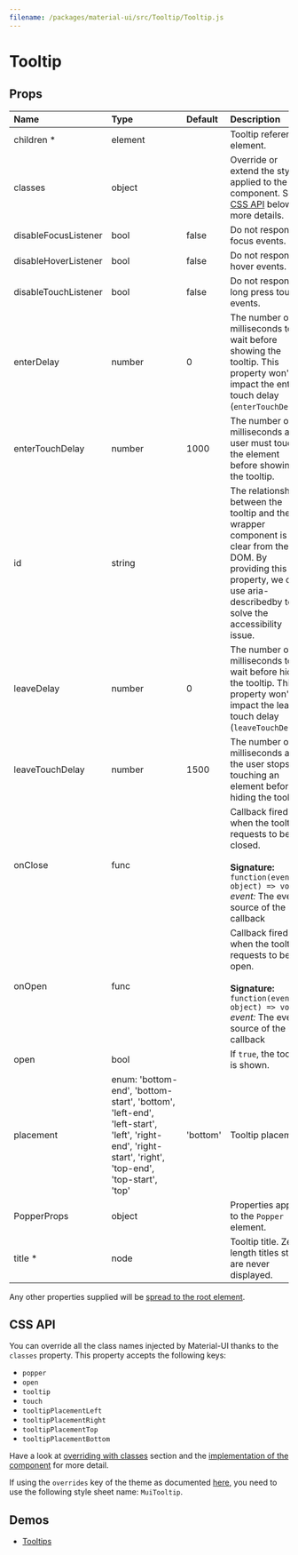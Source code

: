 ```yaml
---
filename: /packages/material-ui/src/Tooltip/Tooltip.js
---
```


<!--- This documentation is automatically generated, do not try to edit it. -->

# Tooltip



## Props

| Name | Type | Default | Description |
|:-----|:-----|:--------|:------------|
| <span class="prop-name required">children *</span> | <span class="prop-type">element |  | Tooltip reference element. |
| <span class="prop-name">classes</span> | <span class="prop-type">object |  | Override or extend the styles applied to the component. See [CSS API](#css-api) below for more details. |
| <span class="prop-name">disableFocusListener</span> | <span class="prop-type">bool | <span class="prop-default">false</span> | Do not respond to focus events. |
| <span class="prop-name">disableHoverListener</span> | <span class="prop-type">bool | <span class="prop-default">false</span> | Do not respond to hover events. |
| <span class="prop-name">disableTouchListener</span> | <span class="prop-type">bool | <span class="prop-default">false</span> | Do not respond to long press touch events. |
| <span class="prop-name">enterDelay</span> | <span class="prop-type">number | <span class="prop-default">0</span> | The number of milliseconds to wait before showing the tooltip. This property won't impact the enter touch delay (`enterTouchDelay`). |
| <span class="prop-name">enterTouchDelay</span> | <span class="prop-type">number | <span class="prop-default">1000</span> | The number of milliseconds a user must touch the element before showing the tooltip. |
| <span class="prop-name">id</span> | <span class="prop-type">string |  | The relationship between the tooltip and the wrapper component is not clear from the DOM. By providing this property, we can use aria-describedby to solve the accessibility issue. |
| <span class="prop-name">leaveDelay</span> | <span class="prop-type">number | <span class="prop-default">0</span> | The number of milliseconds to wait before hiding the tooltip. This property won't impact the leave touch delay (`leaveTouchDelay`). |
| <span class="prop-name">leaveTouchDelay</span> | <span class="prop-type">number | <span class="prop-default">1500</span> | The number of milliseconds after the user stops touching an element before hiding the tooltip. |
| <span class="prop-name">onClose</span> | <span class="prop-type">func |  | Callback fired when the tooltip requests to be closed.<br><br>**Signature:**<br>`function(event: object) => void`<br>*event:* The event source of the callback |
| <span class="prop-name">onOpen</span> | <span class="prop-type">func |  | Callback fired when the tooltip requests to be open.<br><br>**Signature:**<br>`function(event: object) => void`<br>*event:* The event source of the callback |
| <span class="prop-name">open</span> | <span class="prop-type">bool |  | If `true`, the tooltip is shown. |
| <span class="prop-name">placement</span> | <span class="prop-type">enum:&nbsp;'bottom-end', 'bottom-start', 'bottom', 'left-end', 'left-start', 'left', 'right-end', 'right-start', 'right', 'top-end', 'top-start', 'top'<br> | <span class="prop-default">'bottom'</span> | Tooltip placement |
| <span class="prop-name">PopperProps</span> | <span class="prop-type">object |  | Properties applied to the `Popper` element. |
| <span class="prop-name required">title *</span> | <span class="prop-type">node |  | Tooltip title. Zero-length titles string are never displayed. |

Any other properties supplied will be [spread to the root element](/guides/api#spread).

## CSS API

You can override all the class names injected by Material-UI thanks to the `classes` property.
This property accepts the following keys:
- `popper`
- `open`
- `tooltip`
- `touch`
- `tooltipPlacementLeft`
- `tooltipPlacementRight`
- `tooltipPlacementTop`
- `tooltipPlacementBottom`

Have a look at [overriding with classes](/customization/overrides#overriding-with-classes) section
and the [implementation of the component](https://github.com/mui-org/material-ui/tree/master/packages/material-ui/src/Tooltip/Tooltip.js)
for more detail.

If using the `overrides` key of the theme as documented
[here](/customization/themes#customizing-all-instances-of-a-component-type),
you need to use the following style sheet name: `MuiTooltip`.

## Demos

- [Tooltips](/demos/tooltips)

